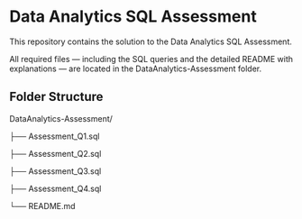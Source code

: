 # Data Analytics SQL Assessment

This repository contains the solution to the Data Analytics SQL Assessment.

All required files — including the SQL queries and the detailed README with explanations — are located in the DataAnalytics-Assessment folder.

## Folder Structure

DataAnalytics-Assessment/

├── Assessment_Q1.sql

├── Assessment_Q2.sql

├── Assessment_Q3.sql

├── Assessment_Q4.sql

└── README.md


